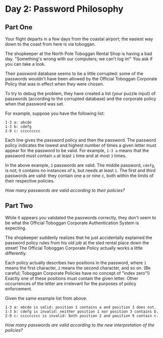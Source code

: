 # Day 2: Password Philosophy

## Part One

Your flight departs in a few days from the coastal airport; the easiest way down to the coast from here is via toboggan.

The shopkeeper at the North Pole Toboggan Rental Shop is having a bad day.
"Something's wrong with our computers; we can't log in!" You ask if you can take a look.

Their password database seems to be a little corrupted: some of the passwords wouldn't have been allowed by the Official Toboggan Corporate Policy that was in effect when they were chosen.

To try to debug the problem, they have created a list (your puzzle input) of 
passwords (according to the corrupted database) and the corporate policy when that password was set.

For example, suppose you have the following list:

    1-3 a: abcde
    1-3 b: cdefg
    2-9 c: ccccccccc

Each line gives the password policy and then the password.
The password policy indicates the lowest and highest number of times a given letter must appear for the password to be valid.
For example, `1-3 a` means that the password must contain `a` at least `1` time and at most `3` times.

In the above example, `2` passwords are valid. The middle password, `cdefg`, is not; it contains no instances of `b`, 
but needs at least `1`. The first and third passwords are valid: they contain one a or nine c, both within the 
limits of their respective policies.

*How many passwords are valid according to their policies?*

## Part Two

While it appears you validated the passwords correctly, they don't seem to be what the 
Official Toboggan Corporate Authentication System is expecting.

The shopkeeper suddenly realizes that he just accidentally explained the password policy rules from his old job at 
the sled rental place down the street! The Official Toboggan Corporate Policy actually works a little differently.

Each policy actually describes two positions in the password, where `1` means the first character, `2` means the second
character, and so on. (Be careful; Toboggan Corporate Policies have no concept of "index zero"!) Exactly one of these 
positions must contain the given letter. Other occurrences of the letter are irrelevant for the purposes of policy enforcement.

Given the same example list from above:

    1-3 a: abcde is valid: position 1 contains a and position 3 does not.
    1-3 b: cdefg is invalid: neither position 1 nor position 3 contains b.
    2-9 c: ccccccccc is invalid: both position 2 and position 9 contain c.

*How many passwords are valid according to the new interpretation of the policies?*
